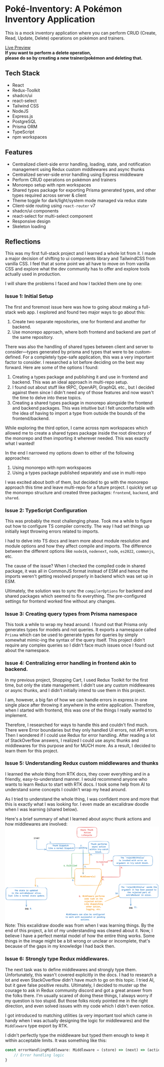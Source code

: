 # Poké-Inventory: A Pokémon Inventory Application

This is a mock inventory application where you can perform CRUD (Create, Read, Update, Delete) operations on pokémon and trainers.

[Live Preview](shopping-cart-two-ruddy.vercel.app)  
**If you want to perform a delete operation,**  
**please do so by creating a new trainer/pokémon and deleting that.**

## Tech Stack
 - React
 - Redux-Toolkit
 - shadcn/ui
 - react-select
 - Tailwind CSS
 - NodeJS
 - Express.js
 - PostgreSQL
 - Prisma ORM
 - TypeScript
 - npm workspaces

## Features

- Centralized client-side error handling, loading, state, and notification management using Redux custom middlewares and async thunks
- Centralized server-side error handling using Express middleware
- Perform CRUD operations on pokémon and trainers
- Monorepo setup with npm workspaces
- Shared types package for exporting Prisma generated types, and other types required across server & client
- Theme toggle for dark/light/system mode managed via redux state
- Client-side routing using `react-router` v7
- shadcn/ui components
- react-select for multi-select component
- Responsive design
- Skeleton loading

## Reflections

This was my first full-stack project and I learned a whole lot from it. I made a major decision of shifting
to ui components library and TailwindCSS from vanilla CSS. I feel that at some point we all have to move
on from vanilla CSS and explore what the dev community has to offer and explore tools actually used in production.

I will share the problems I faced and how I tackled them one by one:

### Issue 1: Initial Setup

The first and foremost issue here was how to going about making a full-stack web app. I explored and found
two major ways to go about this:

1. Create two separate repositories, one for frontend and another for backend.
2. Use monorepo approach, where both frontend and backend are part of the same repository.

There was also the handling of shared types between client and server to consider—types generated by prisma and types that were to be custom-defined. For a completely type-safe application, this was a very important factor to consider. I researched a lot before deciding on the best way forward.
Here are some of the options I found:

1. Creating a types package and publishing it and use in frontend and backend. This was an ideal approach in multi-repo setup.
2. I found out about stuff like tRPC, OpenAPI, GraphQL etc., but I decided against them since I didn't need any of those features and now wasn't the time to delve into these topics.
3. Creating a shared types package in monorepo alongside the frontend and backend packages. This was intuitive but I felt uncomfortable with the idea of having to import a type from outside the bounds of the frontend/backend.

While exploring the third option, I came across npm workspaces which allowed me to create a shared types package inside the root directory of the monorepo and then importing it wherever needed. This was exactly what I wanted!

In the end I narrowed my options down to either of the following approaches:
1. Using monorepo with npm workspaces
2. Using a types package published separately and use in multi-repo

I was excited about both of them, but decided to go with the monorepo approach this time and leave multi-repo for a future project.
I quickly set up the monorepo structure and created three packages: `frontend`, `backend`, and `shared`.

### Issue 2: TypeScript Configuration

This was probably the most challenging phase. Took me a while to figure out how to configure TS compiler correctly.
The way I had set things up initially kept throwing errors related to imports. 

I had to delve into TS docs and learn more about module resolution and module options and how they affect compile and
imports. The difference between the different options like `node16`, `nodenext`, `node`, `es2022`, `commonjs`, etc.

The cause of the issue? When I checked the compiled code in shared package, it was all in CommonJS format instead of ESM and hence the imports weren't getting resolved properly in backend which was set up in ESM.

Ultimately, the solution was to sync the `compilerOptions` for backend and shared packages which seemed to fix everything. The pre-configured settings for frontend worked fine without any changes.

### Issue 3: Creating query types from Prisma namespace

This took a while to wrap my head around. I found out that Prisma only generates types for models and not queries. It 
exports a namespace called `Prisma` which can be used to generate types for queries by simply somewhat mimic-ing the
syntax of the query itself. This project didn't require any complex queries so I didn't face much issues once I found
out about the namespace.

### Issue 4: Centralizing error handling in frontend akin to backend.

In my previous project, Shopping Cart, I used Redux Toolkit for the first time, but only the state management. I didn't
use any custom middlewares or async thunks, and I didn't initially intend to use them in this project.

I am, however, a big fan of how we can handle errors in express in one single place after throwing it anywhere in the entire application. Therefore, when I started with frontend, this was one of the things I really wanted to implement.

Therefore, I researched for ways to handle this and couldn't find much. There were Error boundaries but they only
handled UI errors, not API errors.  
Then I wondered if I could use Redux for error handling. After reading a lot of StackOverflow answers, I realized I
could use async thunks and middlewares for this purpose and for MUCH more. As a result, I decided to learn them for this project.

### Issue 5: Understanding Redux custom middlewares and thunks

I learned the whole thing from RTK docs, they cover everything and in a friendly, easy-to-understand manner. I would recommend anyone who wants to learn Redux to start with RTK docs.
I took some help from AI to understand some concepts I couldn't wrap my head around.

As I tried to understand the whole thing, I was confident more and more that this is exactly what I was looking for.
I even made an excalidraw doodle when I was learning (shared below).

Here's a brief summary of what I learned about async thunk actions and how middlewares are involved:
![Async Thunk Action Life Cycle](./blobs/async-thunk-action-lifecycle.png)
Note: This excalidraw doodle was from when I was learning things. By the end of this project, a lot of my understanding was cleared about it. Now, I believe I have a perfect mental model of how the entire thing works. Some things in the image might be a bit wrong or unclear or incomplete, that's because of the gaps in my knowledge I had back then.

### Issue 6: Strongly type Redux middlewares.

The next task was to define middlewares and strongly type them. Unfortunately, this wasn't covered explicitly in the
docs. I had to research a lot and even StackOverflow didn't have much to go on this topic. I tried AI, but it gave false
positive results.
Ultimately, I decided to muster up the courage to ask in Redux community discord and got a great answer from the folks there. I'm usually scared of doing these things, I always worry if my question is too stupid. But those folks nicely
pointed me in the right direction, and even solved issues with my code which I didn't even notice.

I got introduced to matching utilities (a very important tool which came in handy when I was actually designing the
logic for middlewares) and the `Middleware` type export by RTK.

I didn't perfectly type the middleware but typed them enough to keep it within acceptable limits. It was something like this:
```ts
const errorHandlingMiddleware: Middleware = (store) => (next) => (action) => {
    // Error handling logic
}
```
